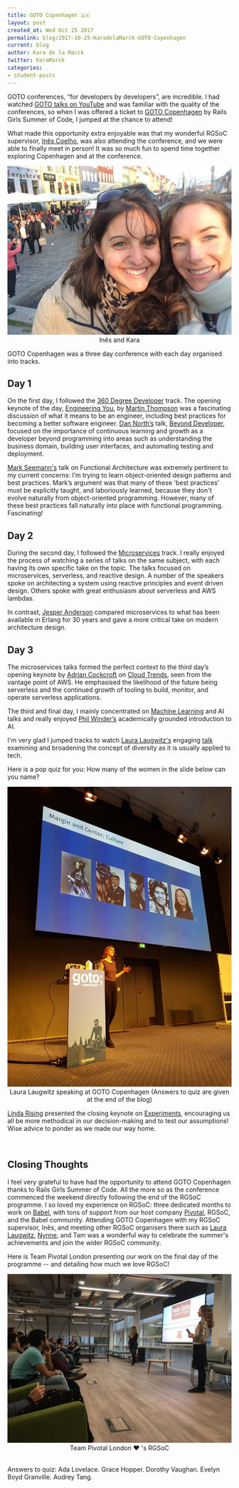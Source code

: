 ```yaml
---
title: GOTO Copenhagen 🇩🇰
layout: post
created_at: Wed Oct 25 2017
permalink: blog/2017-10-25-KaradelaMarck-GOTO-Copenhagen
current: blog
author: Kara de la Marck
twitter: KaraMarck
categories:
- student-posts
---
```

GOTO conferences, “for developers by developers”, are incredible. I had watched [GOTO talks on YouTube](https://www.youtube.com/user/GotoConferences) and was familiar with the quality of the conferences, so when I was offered a ticket to [GOTO Copenhagen](https://gotocph.com/) by Rails Girls Summer of Code, I jumped at the chance to attend!

What made this opportunity extra enjoyable was that my wonderful RGSoC supervisor, [Inês Coelho](https://twitter.com/ines_opcoelho), was also attending the conference, and we were able to finally meet in person! It was so much fun to spend time together exploring Copenhagen and at the conference.

<img src="/img/blog/2017/kara-ines-copenhagen.jpg" alt="Inês and Kara in Copenhagen"/>
<div align="center" class="image-credits">Inês and Kara</div>

GOTO Copenhagen was a three day conference with each day organised into tracks.

## Day 1

On the first day, I followed the [360 Degree Developer](https://gotocph.com/2017/tracks/33) track. The opening keynote of the day, [Engineering You](https://www.youtube.com/watch?v=S4LzzuMTqjs&feature=youtu.be&list=PLEx5khR4g7PLcjLdaugk3GndelpTGbYDS), by [Martin Thompson](https://twitter.com/mjpt777) was a fascinating discussion of what it means to be an engineer, including best practices for becoming a better software engineer. [Dan North’s](https://twitter.com/tastapod) talk, [Beyond Developer](https://gotocph.com/2017/sessions/187), focused on the importance of continuous learning and growth as a developer beyond programming into areas such as understanding the business domain, building user interfaces, and automating testing and deployment.

[Mark Seemann's](https://twitter.com/ploeh) talk on Functional Architecture was extremely pertinent to my current concerns: I’m trying to learn object-oriented design patterns and best practices. Mark’s argument was that many of these 'best practices' must be explicitly taught, and laboriously learned, because they don't evolve naturally from object-oriented programming. However, many of these best practices fall naturally into place with functional programming. Fascinating!

## Day 2

During the second day, I followed the [Microservices](https://gotocph.com/2017/tracks/38) track. I really enjoyed the process of watching a series of talks on the same subject, with each having its own specific take on the topic. The talks focused on microservices, serverless, and reactive design. A number of the speakers spoke on architecting a system using reactive principles and event driven design. Others spoke with great enthusiasm about serverless and AWS lambdas.

In contrast, [Jesper Anderson](https://github.com/jlouis) compared microservices to what has been available in Erlang for 30 years and gave a more critical take on modern architecture design.

## Day 3

The microservices talks formed the perfect context to the third day’s opening keynote by [Adrian Cockcroft](https://twitter.com/adrianco) on [Cloud Trends](https://www.youtube.com/watch?v=EDZBYbEwhm8&feature=youtu.be&list=PLEx5khR4g7PLcjLdaugk3GndelpTGbYDS), seen from the vantage point of AWS. He emphasised the likelihood of the future being serverless and the continued growth of tooling to build, monitor, and operate serverless applications.

The third and final day, I mainly concentrated on [Machine Learning](https://gotocph.com/2017/sessions/284) and AI talks and really enjoyed [Phil Winder’s](https://twitter.com/DrPhilWinder) academically grounded introduction to AI.

I'm very glad I jumped tracks to watch [Laura Laugwitz's](https://twitter.com/@lauralindal) engaging [talk](https://gotocph.com/2017/sessions/235) examining and broadening the concept of diversity as it is usually applied to tech.

Here is a pop quiz for you: How many of the women in the slide below can you name?

<img src="/img/blog/2017/laura-laugwitz-talk-goto-copenhagen.jpg" alt="Laura Laugwitz speaking at GOTO Copenhagen"/>
<div align="center" class="image-credits">Laura Laugwitz speaking at GOTO Copenhagen   (Answers to quiz are given at the end of the blog)</div>

[Linda Rising](https://twitter.com/RisingLinda) presented the closing keynote on [Experiments](https://gotocph.com/2017/sessions/184), encouraging us all be more methodical in our decision-making and to test our assumptions! Wise advice to ponder as we made our way home.

<br>

## Closing Thoughts

I feel very grateful to have had the opportunity to attend GOTO Copenhagen thanks to Rails Girls Summer of Code. All the more so as the conference commenced the weekend directly following the end of the RGSoC programme. I so loved my experience on RGSoC: three dedicated months to work on [Babel](https://babeljs.io/), with tons of support from our host company [Pivotal](https://pivotal.io/), RGSoC, and the Babel community. Attending GOTO Copenhagen with my RGSoC supervisor, Inês, and meeting other RGSoC organisers there such as [Laura Laugwitz](https://twitter.com/@lauralindal), [Nynne](https://twitter.com/nynnest), and Tam was a wonderful way to celebrate the summer's achievements and join the wider RGSoC community.

Here is Team Pivotal London presenting our work on the final day of the programme -- and detailing how much we love RGSoC!

<img src="/img/blog/2017/team-pivotal-london.jpg" alt="Team Pivotal London loves RGSoC"/>
<div align="center" class="image-credits">Team Pivotal London ❤️ 's RGSoC</div>

<br>

Answers to quiz: Ada Lovelace. Grace Hopper. Dorothy Vaughan. Evelyn Boyd Granville. Audrey Tang.
